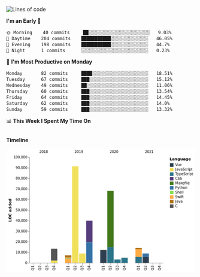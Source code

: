 <!--START_SECTION:waka-->
![Lines of code](https://img.shields.io/badge/From%20Hello%20World%20I%27ve%20Written-272978%20lines%20of%20code-blue)

**I'm an Early 🐤** 

```text
🌞 Morning    40 commits     ██░░░░░░░░░░░░░░░░░░░░░░░   9.03% 
🌆 Daytime    204 commits    ███████████░░░░░░░░░░░░░░   46.05% 
🌃 Evening    198 commits    ███████████░░░░░░░░░░░░░░   44.7% 
🌙 Night      1 commits      ░░░░░░░░░░░░░░░░░░░░░░░░░   0.23%

```
📅 **I'm Most Productive on Monday** 

```text
Monday       82 commits     ████░░░░░░░░░░░░░░░░░░░░░   18.51% 
Tuesday      67 commits     ███░░░░░░░░░░░░░░░░░░░░░░   15.12% 
Wednesday    49 commits     ██░░░░░░░░░░░░░░░░░░░░░░░   11.06% 
Thursday     60 commits     ███░░░░░░░░░░░░░░░░░░░░░░   13.54% 
Friday       64 commits     ███░░░░░░░░░░░░░░░░░░░░░░   14.45% 
Saturday     62 commits     ███░░░░░░░░░░░░░░░░░░░░░░   14.0% 
Sunday       59 commits     ███░░░░░░░░░░░░░░░░░░░░░░   13.32%

```


📊 **This Week I Spent My Time On** 

```text
```

**Timeline**

![Chart not found](https://raw.githubusercontent.com/johann-lr/johann-lr/master/charts/bar_graph.png) 


<!--END_SECTION:waka-->
